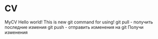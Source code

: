 # CV
MyCV
Hello world!
This is new git command for using!
git pull - получить последние измения
git push - отправить  изменения на git
Получи изменения
